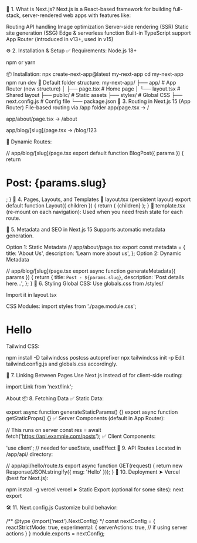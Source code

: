 🔰 1. What is Next.js?
Next.js is a React-based framework for building full-stack, server-rendered web apps with features like:

Routing
API handling
Image optimization
Server-side rendering (SSR)
Static site generation (SSG)
Edge & serverless function
Built-in TypeScript support
App Router (introduced in v13+, used in v15)


⚙️ 2. Installation & Setup
✅ Requirements:
Node.js 18+

npm or yarn

📦 Installation:
npx create-next-app@latest my-next-app
cd my-next-app
npm run dev
📁 Default folder structure:
my-next-app/
├── app/              # App Router (new structure)
│   ├── page.tsx      # Home page
│   └── layout.tsx    # Shared layout
├── public/           # Static assets
├── styles/           # Global CSS
├── next.config.js    # Config file
└── package.json
🧭 3. Routing in Next.js 15 (App Router)
File-based routing via /app folder
app/page.tsx → /

app/about/page.tsx → /about

app/blog/[slug]/page.tsx → /blog/123

🧩 Dynamic Routes:

// app/blog/[slug]/page.tsx
export default function BlogPost({ params }) {
  return <h1>Post: {params.slug}</h1>;
}
🎨 4. Pages, Layouts, and Templates
🔁 layout.tsx (persistent layout)
export default function Layout({ children }) {
  return (
    <html>
      <body>{children}</body>
    </html>
  );
}
🧪 template.tsx (re-mount on each navigation):
Used when you need fresh state for each route.

🎯 5. Metadata and SEO in Next.js 15
Supports automatic metadata generation.

Option 1: Static Metadata
// app/about/page.tsx
export const metadata = {
  title: 'About Us',
  description: 'Learn more about us',
};
Option 2: Dynamic Metadata

// app/blog/[slug]/page.tsx
export async function generateMetadata({ params }) {
  return {
    title: `Post - ${params.slug}`,
    description: 'Post details here...',
  };
}
💅 6. Styling
Global CSS:
Use globals.css from /styles/

Import it in layout.tsx

CSS Modules:
import styles from './page.module.css';
<h1 className={styles.title}>Hello</h1>
Tailwind CSS:

npm install -D tailwindcss postcss autoprefixer
npx tailwindcss init -p
Edit tailwind.config.js and globals.css accordingly.

🔗 7. Linking Between Pages
Use Next.js <Link> instead of <a> for client-side routing:

import Link from 'next/link';
<Link href="/about">About</Link>
📦 8. Fetching Data
✅ Static Data:

export async function generateStaticParams() {}
export async function getStaticProps() {}
✅ Server Components (default in App Router):

// This runs on server
const res = await fetch('https://api.example.com/posts');
✅ Client Components:

'use client'; // needed for useState, useEffect
🧪 9. API Routes
Located in /app/api/ directory:

// app/api/hello/route.ts
export async function GET(request) {
  return new Response(JSON.stringify({ msg: 'Hello' }));
}
🚀 10. Deployment
➤ Vercel (best for Next.js):

npm install -g vercel
vercel
➤ Static Export (optional for some sites):
next export

🛠️ 11. Next.config.js
Customize build behavior:

/** @type {import('next').NextConfig} */
const nextConfig = {
  reactStrictMode: true,
  experimental: {
    serverActions: true, // if using server actions
  }
}
module.exports = nextConfig;

